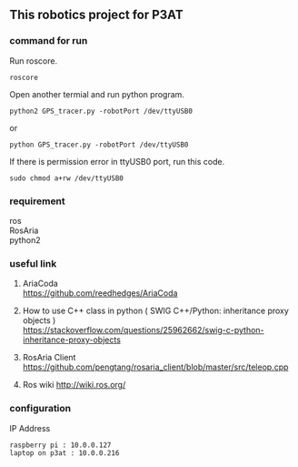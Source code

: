 ## This robotics project for P3AT

### command for run
Run roscore.
```
roscore
```
Open another termial and run python program.
```
python2 GPS_tracer.py -robotPort /dev/ttyUSB0
```
or
```
python GPS_tracer.py -robotPort /dev/ttyUSB0
```

If there is permission error in ttyUSB0 port, run this code.
```
sudo chmod a+rw /dev/ttyUSB0
```
### requirement
ros  
RosAria  
python2  

### useful link
1. AriaCoda  
https://github.com/reedhedges/AriaCoda

2. How to use C++ class in python ( SWIG C++/Python: inheritance proxy objects )  
https://stackoverflow.com/questions/25962662/swig-c-python-inheritance-proxy-objects

3. RosAria Client  
https://github.com/pengtang/rosaria_client/blob/master/src/teleop.cpp

4. Ros wiki
http://wiki.ros.org/

### configuration
IP Address
```
raspberry pi : 10.0.0.127
laptop on p3at : 10.0.0.216
```
